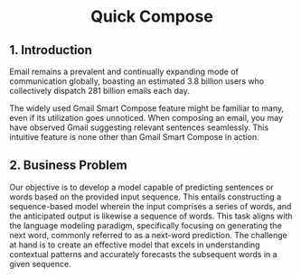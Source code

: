 # <p align="center"> Quick Compose  </p> 

## 1. Introduction
Email remains a prevalent and continually expanding mode of communication globally, boasting an estimated 3.8 billion users who collectively dispatch 281 billion emails each day.

The widely used Gmail Smart Compose feature might be familiar to many, even if its utilization goes unnoticed. When composing an email, you may have observed Gmail suggesting relevant sentences seamlessly. This intuitive feature is none other than Gmail Smart Compose in action.

## 2. Business Problem
Our objective is to develop a model capable of predicting sentences or words based on the provided input sequence. This entails constructing a sequence-based model wherein the input comprises a series of words, and the anticipated output is likewise a sequence of words. This task aligns with the language modeling paradigm, specifically focusing on generating the next word, commonly referred to as a next-word prediction. The challenge at hand is to create an effective model that excels in understanding contextual patterns and accurately forecasts the subsequent words in a given sequence.






